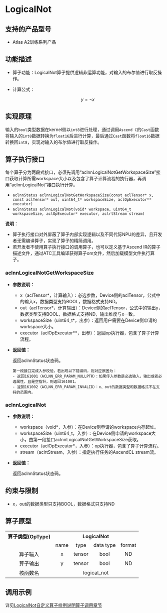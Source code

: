 # LogicalNot

## 支持的产品型号

- Atlas A2训练系列产品

## 功能描述

- 算子功能：LogicalNot算子提供逻辑非运算功能，对输入的布尔值进行取反操作。
- 计算公式：

  $$
  y = \neg x
  $$

## 实现原理

输入的`bool`类型数据在kernel侧以`int8`进行处理，通过调用`Ascend C`的`Cast`函数将输入的`int8`数据转换为`float16`后进行计算，最后通过`Cast`函数将`float16`数据转换回`int8`，实现对输入的布尔值进行取反操作。

## 算子执行接口

每个算子分为两段式接口，必须先调用“aclnnLogicalNotGetWorkspaceSize”接口获取计算所需workspace大小以及包含了算子计算流程的执行器，再调用“aclnnLogicalNot”接口执行计算。

* `aclnnStatus aclnnLogicalNotGetWorkspaceSize(const aclTensor* x, const aclTensor* out, uint64_t* workspaceSize, aclOpExecutor** executor)`
* `aclnnStatus aclnnLogicalNot(void* workspace, uint64_t workspaceSize, aclOpExecutor* executor, aclrtStream stream)`

**说明**：

- 算子执行接口对外屏蔽了算子内部实现逻辑以及不同代际NPU的差异，且开发者无需编译算子，实现了算子的精简调用。
- 若开发者不使用算子执行接口的调用算子，也可以定义基于Ascend IR的算子描述文件，通过ATC工具编译获得算子om文件，然后加载模型文件执行算子。

### aclnnLogicalNotGetWorkspaceSize

- **参数说明：**

  - x（aclTensor\*，计算输入）：必选参数，Device侧的aclTensor，公式中的输入x，数据类型支持BOOL，数据格式支持ND。
  - out（aclTensor\*，计算输出）：Device侧的aclTensor，公式中的输出y，数据类型支持BOOL，数据格式支持ND，输出维度与x一致。
  - workspaceSize（uint64\_t\*，出参）：返回用户需要在Device侧申请的workspace大小。
  - executor（aclOpExecutor\*\*，出参）：返回op执行器，包含了算子计算流程。

- **返回值：**

  返回aclnnStatus状态码。

  ```
  第一段接口完成入参校验，若出现以下错误码，则对应原因为：
  - 返回161001（ACLNN_ERR_PARAM_NULLPTR）：如果传入参数是必选输入，输出或者必选属性，且是空指针，则返回161001。
  - 返回161002（ACLNN_ERR_PARAM_INVALID）：x、out的数据类型和数据格式不在支持的范围内。
  ```

### aclnnLogicalNot

- **参数说明：**

  - workspace（void\*，入参）：在Device侧申请的workspace内存起址。
  - workspaceSize（uint64\_t，入参）：在Device侧申请的workspace大小，由第一段接口aclnnLogicalNotGetWorkspaceSize获取。
  - executor（aclOpExecutor\*，入参）：op执行器，包含了算子计算流程。
  - stream（aclrtStream，入参）：指定执行任务的AscendCL stream流。
- **返回值：**

  返回aclnnStatus状态码。


## 约束与限制

- x，out的数据类型只支持BOOL，数据格式只支持ND

## 算子原型

<table>
    <tr>
        <th align="center">算子类型(OpType)</th>
        <th colspan="4" align="center">LogicalNot</th>
    </tr>
    <tr>
        <td align="center"></td>
        <td align="center">name</td>
        <td align="center">type</td>
        <td align="center">data type</td>
        <td align="center">format</td>
    </tr>
    <tr>
        <td rowspan="2" align="center">算子输入</td>
    </tr>
    <tr>
        <td align="center">x</td>
        <td align="center">tensor</td>
        <td align="center">bool</td>
        <td align="center">ND</td>
    </tr>
    <tr>
        <td rowspan="1" align="center">算子输出</td>
        <td align="center">y</td>
        <td align="center">tensor</td>
        <td align="center">bool</td>
        <td align="center">ND</td>
    </tr>
    <tr>
        <td rowspan="1" align="center">核函数名</td>
        <td colspan="4" align="center">logical_not</td>
    </tr>
</table>


## 调用示例

详见[LogicalNot自定义算子样例说明算子调用章节](../README.md#算子使用)